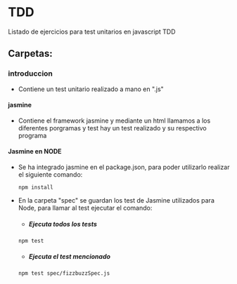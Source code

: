 # TDD

Listado de ejercicios para test unitarios en javascript TDD  

## Carpetas: ##

### introduccion ###

* Contiene un test unitario realizado a mano en ".js"  

#### jasmine ####

* Contiene el framework jasmine y mediante un html llamamos a los diferentes porgramas y test hay un test realizado
y su respectivo programa

#### Jasmine en NODE ####

* Se ha integrado jasmine en el package.json, para poder utilizarlo realizar el siguiente comando:

  ~~~
  npm install
  ~~~
  
* En la carpeta "spec" se guardan los test de Jasmine utilizados para Node, para llamar al test ejecutar el comando:

  * ##### Ejecuta todos los tests #####
    
  ~~~
  npm test
  ~~~
  
  * ##### Ejecuta el test mencionado #####
  
  ~~~
  npm test spec/fizzbuzzSpec.js
  ~~~
    

